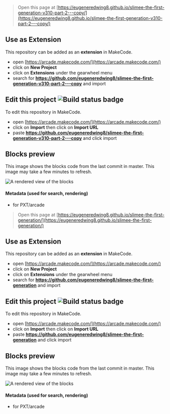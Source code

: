  


> Open this page at [https://eugeneredwing8.github.io/slimee-the-first-generation-v310-part-2---copy/](https://eugeneredwing8.github.io/slimee-the-first-generation-v310-part-2---copy/)

## Use as Extension

This repository can be added as an **extension** in MakeCode.

* open [https://arcade.makecode.com/](https://arcade.makecode.com/)
* click on **New Project**
* click on **Extensions** under the gearwheel menu
* search for **https://github.com/eugeneredwing8/slimee-the-first-generation-v310-part-2---copy** and import

## Edit this project ![Build status badge](https://github.com/eugeneredwing8/slimee-the-first-generation-v310-part-2---copy/workflows/MakeCode/badge.svg)

To edit this repository in MakeCode.

* open [https://arcade.makecode.com/](https://arcade.makecode.com/)
* click on **Import** then click on **Import URL**
* paste **https://github.com/eugeneredwing8/slimee-the-first-generation-v310-part-2---copy** and click import

## Blocks preview

This image shows the blocks code from the last commit in master.
This image may take a few minutes to refresh.

![A rendered view of the blocks](https://github.com/eugeneredwing8/slimee-the-first-generation-v310-part-2---copy/raw/master/.github/makecode/blocks.png)

#### Metadata (used for search, rendering)

* for PXT/arcade
<script src="https://makecode.com/gh-pages-embed.js"></script><script>makeCodeRender("{{ site.makecode.home_url }}", "{{ site.github.owner_name }}/{{ site.github.repository_name }}");</script>



> Open this page at [https://eugeneredwing8.github.io/slimee-the-first-generation/](https://eugeneredwing8.github.io/slimee-the-first-generation/)

## Use as Extension

This repository can be added as an **extension** in MakeCode.

* open [https://arcade.makecode.com/](https://arcade.makecode.com/)
* click on **New Project**
* click on **Extensions** under the gearwheel menu
* search for **https://github.com/eugeneredwing8/slimee-the-first-generation** and import

## Edit this project ![Build status badge](https://github.com/eugeneredwing8/slimee-the-first-generation/workflows/MakeCode/badge.svg)

To edit this repository in MakeCode.

* open [https://arcade.makecode.com/](https://arcade.makecode.com/)
* click on **Import** then click on **Import URL**
* paste **https://github.com/eugeneredwing8/slimee-the-first-generation** and click import

## Blocks preview

This image shows the blocks code from the last commit in master.
This image may take a few minutes to refresh.

![A rendered view of the blocks](https://github.com/eugeneredwing8/slimee-the-first-generation/raw/master/.github/makecode/blocks.png)

#### Metadata (used for search, rendering)

* for PXT/arcade
<script src="https://makecode.com/gh-pages-embed.js"></script><script>makeCodeRender("{{ site.makecode.home_url }}", "{{ site.github.owner_name }}/{{ site.github.repository_name }}");</script>
